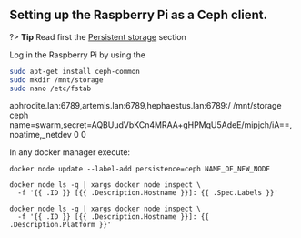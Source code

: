 ## Setting up the Raspberry Pi as a Ceph client.

?> **Tip** Read first the [Persistent storage]() section

Log in the Raspberry Pi by using the 

```bash
sudo apt-get install ceph-common
sudo mkdir /mnt/storage
sudo nano /etc/fstab
```

aphrodite.lan:6789,artemis.lan:6789,hephaestus.lan:6789:/ /mnt/storage ceph name=swarm,secret=AQBUudVbKCn4MRAA+gHPMqU5AdeE/mipjch/iA==,noatime,_netdev 0 0

In any docker manager execute:

```
docker node update --label-add persistence=ceph NAME_OF_NEW_NODE

docker node ls -q | xargs docker node inspect \
  -f '{{ .ID }} [{{ .Description.Hostname }}]: {{ .Spec.Labels }}'

docker node ls -q | xargs docker node inspect \
  -f '{{ .ID }} [{{ .Description.Hostname }}]: {{ .Description.Platform }}'
```



